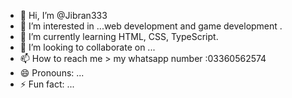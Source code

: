 - 👋 Hi, I’m @Jibran333
- 👀 I’m interested in ...web development and game development .
- 🌱 I’m currently learning HTML, CSS, TypeScript.
- 💞️ I’m looking to collaborate on ...
- 📫 How to reach me > my whatsapp number :03360562574
- 😄 Pronouns: ...
- ⚡ Fun fact: ...

<!---
Jibran333/Jibran333 is a ✨ special ✨ repository because its `README.md` (this file) appears on your GitHub profile.
You can click the Preview link to take a look at your changes.
--->
